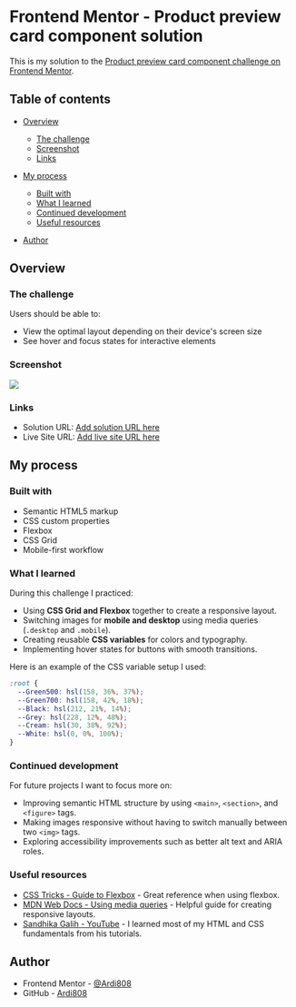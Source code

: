 # Frontend Mentor - Product preview card component solution

This is my solution to the [Product preview card component challenge on Frontend Mentor](https://www.frontendmentor.io/challenges/product-preview-card-component-GO7UmttRfa).

## Table of contents

* [Overview](#overview)

  * [The challenge](#the-challenge)
  * [Screenshot](#screenshot)
  * [Links](#links)
* [My process](#my-process)

  * [Built with](#built-with)
  * [What I learned](#what-i-learned)
  * [Continued development](#continued-development)
  * [Useful resources](#useful-resources)
* [Author](#author)

## Overview

### The challenge

Users should be able to:

* View the optimal layout depending on their device's screen size
* See hover and focus states for interactive elements

### Screenshot

![](./screenshot.jpg)

### Links

* Solution URL: [Add solution URL here](https://your-solution-url.com)
* Live Site URL: [Add live site URL here](https://your-live-site-url.com)

## My process

### Built with

* Semantic HTML5 markup
* CSS custom properties
* Flexbox
* CSS Grid
* Mobile-first workflow

### What I learned

During this challenge I practiced:

* Using **CSS Grid and Flexbox** together to create a responsive layout.
* Switching images for **mobile and desktop** using media queries (`.desktop` and `.mobile`).
* Creating reusable **CSS variables** for colors and typography.
* Implementing hover states for buttons with smooth transitions.

Here is an example of the CSS variable setup I used:

```css
:root {
  --Green500: hsl(158, 36%, 37%);
  --Green700: hsl(158, 42%, 18%);
  --Black: hsl(212, 21%, 14%);
  --Grey: hsl(228, 12%, 48%);
  --Cream: hsl(30, 38%, 92%);
  --White: hsl(0, 0%, 100%);
}
```

### Continued development

For future projects I want to focus more on:

* Improving semantic HTML structure by using `<main>`, `<section>`, and `<figure>` tags.
* Making images responsive without having to switch manually between two `<img>` tags.
* Exploring accessibility improvements such as better alt text and ARIA roles.

### Useful resources

* [CSS Tricks - Guide to Flexbox](https://css-tricks.com/snippets/css/a-guide-to-flexbox/) - Great reference when using flexbox.
* [MDN Web Docs - Using media queries](https://developer.mozilla.org/en-US/docs/Web/CSS/Media_Queries/Using_media_queries) - Helpful guide for creating responsive layouts.
* [Sandhika Galih - YouTube](https://www.youtube.com/c/WebProgrammingUNPAS) - I learned most of my HTML and CSS fundamentals from his tutorials.

## Author

* Frontend Mentor - [@Ardi808](https://www.frontendmentor.io/profile/Ardi808)
* GitHub - [Ardi808](https://github.com/Ardi808)
